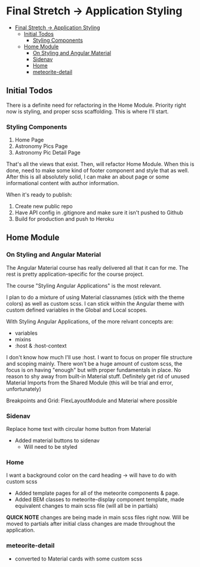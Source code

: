 # Final Stretch -> Application Styling

- [Final Stretch -> Application Styling](#final-stretch---application-styling)
  - [Initial Todos](#initial-todos)
    - [Styling Components](#styling-components)
  - [Home Module](#home-module)
    - [On Styling and Angular Material](#on-styling-and-angular-material)
    - [Sidenav](#sidenav)
    - [Home](#home)
    - [meteorite-detail](#meteorite-detail)

## Initial Todos

There is a definite need for refactoring in the Home Module.
Priority right now is styling, and proper scss scaffolding.
This is where I'll start.  

### Styling Components

1. Home Page
2. Astronomy Pics Page
3. Astronomy Pic Detail Page  

That's all the views that exist.
Then, will refactor Home Module.
When this is done, need to make some kind of footer component and style that as well.
After this is all absolutely solid, I can make an about page or some informational content with author information.  

When it's ready to publish:

1. Create new public repo
2. Have API config in .gitignore and make sure it isn't pushed to Github
3. Build for production and push to Heroku  

## Home Module

### On Styling and Angular Material

The Angular Material course has really delivered all that it can for me.
The rest is pretty application-specific for the course project.  

The course "Styling Angular Applications" is the most relevant.  

I plan to do a mixture of using Material classnames (stick with the theme colors) as well as custom scss.
I can stick within the Angular theme with custom defined variables in the Global and Local scopes.  

With Styling Angular Applications, of the more relvant concepts are:

- variables
- mixins
- :host & :host-context  

I don't know how much I'll use :host.
I want to focus on proper file structure and scoping mainly.
There won't be a huge amount of custom scss, the focus is on having "enough" but with proper fundamentals in place.
No reason to shy away from built-in Material stuff.
Definitely get rid of unused Material Imports from the Shared Module (this will be trial and error, unfortunately)  

Breakpoints and Grid: FlexLayoutModule and Material where possible

### Sidenav

Replace home text with circular home button from Material

- Added material buttons to sidenav
  - Will need to be styled

### Home

I want a background color on the card heading -> will have to do with custom scss  

- Added template pages for all of the meteorite components & page.
- Added BEM classes to meteorite-display component template, made equivalent changes to main scss file (will all be in partials)  

**QUICK NOTE** changes are being made in main scss files right now.
Will be moved to partials after initial class changes are made throughout the application.  

### meteorite-detail

- converted to Material cards with some custom scss
